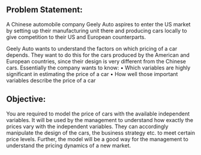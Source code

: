 ## Problem Statement:

A Chinese automobile company Geely Auto aspires to enter the US market by setting up their manufacturing unit there and producing cars locally to give competition to their US and European counterparts. 
 
Geely Auto wants to understand the factors on which pricing of a car depends. They want to do this for the cars produced by the American and European countries, since their design is very different from the Chinese cars. Essentially the company wants to know:
•	Which variables are highly significant in estimating the price of a car
•	How well those important variables describe the price of a car

## Objective:

You are required to model the price of cars with the available independent variables. It will be used by the management to understand how exactly the prices vary with the independent variables. They can accordingly manipulate the design of the cars, the business strategy etc. to meet certain price levels. Further, the model will be a good way for the management to understand the pricing dynamics of a new market. 
